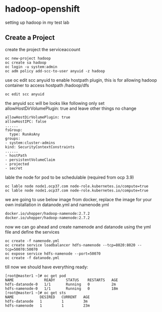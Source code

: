 # hadoop-openshift
setting up hadoop in my test lab


## Create a Project
create the project the serviceaccount
```shell
oc new-project hadoop
oc create sa hadoop
oc login -u system:admin
oc adm policy add-scc-to-user anyuid -z hadoop
```
use oc edit scc anyuid to enable hostpath plugin,  this is for allowing hadoop container to access hostpath /hadoop/dfs
```shell
oc edit scc anyuid
```
the anyuid scc will be looks like following
only  set allowHostDirVolumePlugin: true and leave other things no change

```shell
allowHostDirVolumePlugin: true
allowHostIPC: false
......
fsGroup:
  type: RunAsAny
groups:
- system:cluster-admins
kind: SecurityContextConstraints
......
- hostPath
- persistentVolumeClaim
- projected
- secret
```

lable the node for pod to be schedulable (required from ocp 3.9)
```shell
oc lable node node1.ocp37.com node-role.kubernetes.io/compute=true 
oc lable node node1.ocp37.com node-role.kubernetes.io/compute=true 
```

we are going to use below image from docker,  replace the image for your own installation in datanode.yml and namenode.yml  
```shell
docker.io/uhopper/hadoop-namenode:2.7.2
docker.io/uhopper/hadoop-namenode:2.7.2
```
now we can go ahead and create namenode and datanode using the yml file and define the services
```shell
oc create -f namenode.yml
oc create service loadbalancer hdfs-namenode --tcp=8020:8020 --tcp=50070:50070
oc expose service hdfs-namenode --port=50070
oc create -f datanode.yml
```

till now we should have everything ready:
```shell
[root@master1 ~]# oc get pod
NAME              READY     STATUS    RESTARTS   AGE
hdfs-datanode-0   1/1       Running   0          2m
hdfs-namenode-0   1/1       Running   0          18m
[root@master1 ~]# oc get sts
NAME            DESIRED   CURRENT   AGE
hdfs-datanode   1         1         3m
hdfs-namenode   1         1         23m
```
